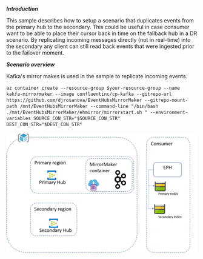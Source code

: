 ***Introduction***

This sample describes how to setup a scenario that duplicates events from the primary hub to the secondary. This could be useful in case consumer want to be able to place their cursor back in time on the fallback hub in a DR scenario. By replicating incoming messages directly (not in real-time) into the secondary any client can still read back events that were ingested prior to the failover moment.

***Scenario overview***

Kafka's mirror makes is used in the sample to replicate incoming events.

```
az container create --resource-group $your-resource-group --name kakfa-mirrormaker --image confluentinc/cp-kafka --gitrepo-url https://github.com/djrosanova/EventHubsMirrorMaker --gitrepo-mount-path /mnt/EventHubsMirrorMaker --command-line "/bin/bash ./mnt/EventHubsMirrorMaker/ehmirror/mirrorstart.sh " --environment-variables SOURCE_CON_STR="$SOURCE_CON_STR" DEST_CON_STR="$DEST_CON_STR"
```


![alt text](overview.png "Overview")

